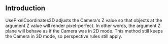 ## Introduction

UsePixelCoordinates3D adjusts the Camera's Z value so that objects at the argument Z value will render pixel-perfect. In other words, the argument Z plane will behave as if the Camera was in 2D mode. This method still keeps the Camera in 3D mode, so perspective rules still apply.
